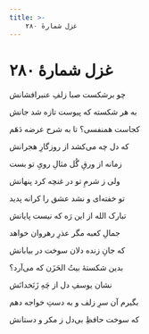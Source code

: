 ```yaml
---
title: >-
    غزل شمارهٔ ۲۸۰
---
```

# غزل شمارهٔ ۲۸۰

<div class="b" id="bn1"><div class="m1"><p>چو برشکست صبا زلفِ عنبرافشانش</p></div>
<div class="m2"><p>به هر شکسته که پیوست تازه شد جانش</p></div></div>
<div class="b" id="bn2"><div class="m1"><p>کجاست همنفسی؟ تا به شرح عرضه دَهَم</p></div>
<div class="m2"><p>که دل چه می‌کشد از روزگارِ هجرانش</p></div></div>
<div class="b" id="bn3"><div class="m1"><p>زمانه از ورقِ گُل مثالِ رویِ تو بست</p></div>
<div class="m2"><p>ولی ز شرمِ تو در غنچه کرد پنهانش</p></div></div>
<div class="b" id="bn4"><div class="m1"><p>تو خفته‌ای و نشد عشق را کرانه پدید</p></div>
<div class="m2"><p>تبارک الله از این رَه که نیست پایانش</p></div></div>
<div class="b" id="bn5"><div class="m1"><p>جمالِ کعبه مگر عذرِ رهروان خواهد</p></div>
<div class="m2"><p>که جانِ زنده دلان سوخت در بیابانش</p></div></div>
<div class="b" id="bn6"><div class="m1"><p>بدین شکستهٔ بیتُ الحَزَن که می‌آرد؟</p></div>
<div class="m2"><p>نشان یوسفِ دل از چَهِ زَنَخدانَش</p></div></div>
<div class="b" id="bn7"><div class="m1"><p>بگیرم آن سرِ زلف و به دستِ خواجه دهم</p></div>
<div class="m2"><p>که سوخت حافظِ بی‌دل ز مکر و دستانش</p></div></div>